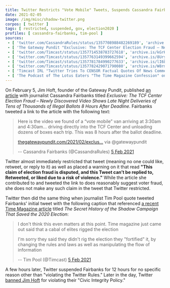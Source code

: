 ```yaml
---
title: Twitter Restricts "Vote Mobile" Tweets, Suspends Cassandra Fairbanks
date: 2021-02-05
image: /img/misc/shadow-twitter.png
corpos: [ twitter ]
tags: [ restricted, suspended, gov, election2020 ]
profiles: [ cassandra-fairbanks, tim-pool ]
sources:
 - [ 'twitter.com/CassandraRules/status/1357708988482269189', 'archive.is/TeegJ' ]
 - [ 'The Gateway Pundit "Exclusive: The TCF Center Election Fraud – Newly Discovered Video Shows Late Night Deliveries of Tens of Thousands of Illegal Ballots 8 Hours After Deadline" by Jim Hoft (5 Feb 2021)', 'archive.is/ehruB' ]
 - [ 'twitter.com/Timcast/status/1357714538783727618', 'archive.is/kGrKZ' ]
 - [ 'twitter.com/Timcast/status/1357763149399662594', 'archive.is/8Ury0' ]
 - [ 'twitter.com/Timcast/status/1357781784990277633', 'archive.is/lI6LG' ]
 - [ 'twitter.com/Timcast/status/1357782429071790080', 'archive.is/W8rm1' ]
 - [ 'Timcast IRL "Twitter Tries To CENSOR Factual Quotes Of News Commentary, They Are TIGHTENING Their Grip" on BitChute (6 Feb 2021)', 'www.bitchute.com/video/XA4G4fMxePo/' ]
 - [ 'The Podcast of The Lotus Eaters "The Time Magazine Confession" on BitChute (8 Feb 2021)', 'www.bitchute.com/video/h8oyTBzROhE/' ]
---
```


On February 5, Jim Hoft, founder of the Gateway Pundit, published [an
article](https://archive.is/ehruB) with journalist Cassandra Fairbanks titled
_Exclusive: The TCF Center Election Fraud – Newly Discovered Video Shows Late
Night Deliveries of Tens of Thousands of Illegal Ballots 8 Hours After
Deadline_. Fairbanks tweeted a link to the article with the following text:

> Here is the video we found of a “vote mobile” van arriving at 3:30am and
> 4:30am... driving directly into the TCF Center and unloading dozens of boxes
> each trip. This was 8 hours after the ballot deadline.
>
> [thegatewaypundit.com/2021/02/exclus...](https://thegatewaypundit.com/2021/02/exclusive-tcf-center-election-fraud-newly-recovered-video-shows-late-night-deliveries-tens-thousands-illegal-ballots-michigan-arena/)
> via @gatewaypundit
>
>  -- Cassandra Fairbanks (@CassandraRules) [5 Feb 2021](https://archive.is/TeegJ)

Twitter almost immediately restricted that tweet (meaning no one
could like, retweet, or reply to it) as well as placed a warning on it that
read **"This claim of election fraud is disputed, and this Tweet can’t be
replied to, Retweeted, or liked due to a risk of violence."** While the article
she contributed to and tweeted the link to does reasonably suggest voter fraud,
she does not make any such claim in the tweet that Twitter restricted.

Twitter then did the same thing when journalist Tim Pool quote
tweeted Fairbanks' initial tweet with the following caption that referenced [a
recent Time Magazine article](https://archive.is/U525z) titled _The Secret
History of the Shadow Campaign That Saved the 2020 Election_:

> I don't think this even matters at this point. Time magazine just came out
> said that a cabal of elites rigged the election
>
> I'm sorry they said they didn't rig the election they "fortified" it, by
> changing the rules and laws as well as manipulating the flow of information
>
> -- Tim Pool (@Timcast) [5 Feb 2021](https://archive.is/kGrKZ)

A few hours later, Twitter suspended Fairbanks for 12 hours for no specific
reason other than "violating the Twitter Rules." Later in the day, Twitter
[banned Jim Hoft](/e/twitter-bans-gatewaypundit/) for violating their
"Civic Integrity Policy."
